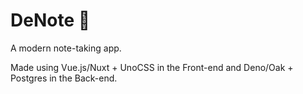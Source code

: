 # DeNote 🦕

A modern note-taking app.

Made using Vue.js/Nuxt + UnoCSS in the Front-end and Deno/Oak + Postgres in the Back-end.
